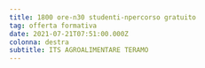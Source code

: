 ```yaml
---
title: 1800 ore-n30 studenti-npercorso gratuito
tag: offerta formativa
date: 2021-07-21T07:51:00.000Z
colonna: destra
subtitle: ITS AGROALIMENTARE TERAMO
---
```

